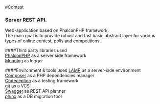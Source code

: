 #Contest
### Server REST API.
Web-application based on PhalconPHP framework.  
The main goal is to provide robust and fast basic abstract layer for various types of online contest, polls and competitions.

####Third party libraries used  
[PhalconPHP](https://phalconphp.com) as a server side framework  
[Monolog](https://github.com/Seldaek/monolog) as logger  

####Environment & tools used
[LAMP](https://en.wikipedia.org/wiki/LAMP_(software_bundle)) as a server-side environment  
[Composer](https://getcomposer.org/) as a PHP dependencies manager  
[Codeception](http://codeception.com/) as a testing framework  
[git](https://git-scm.com/) as a VCS  
[Swagger](http://swagger.io/) as REST API planner  
[phinx](https://phinx.org/) as a DB migration tool
